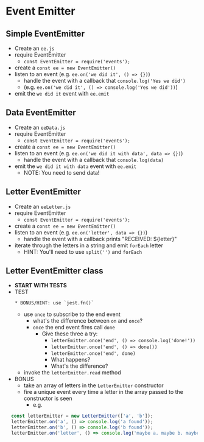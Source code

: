# Event Emitter

## Simple EventEmitter

* Create an `ee.js`
* require EventEmitter
  * `const EventEmitter = require('events');`
* create a `const ee = new EventEmitter()`
* listen to an event (e.g. `ee.on('we did it', () => {})`)
  * handle the event with a callback that `console.log('Yes we did')`
  * (e.g. `ee.on('we did it', () => console.log('Yes we did'))`)
* emit the `we did it` event with `ee.emit`

## Data EventEmitter

* Create an `eeData.js`
* require EventEmitter
  * `const EventEmitter = require('events');`
* create a `const ee = new EventEmitter()`
* listen to an event (e.g. `ee.on('we did it with data', data => {})`)
  * handle the event with a callback that `console.log(data)`
* emit the `we did it with data` event with `ee.emit`
  * NOTE: You need to send data!

## Letter EventEmitter

* Create an `eeLetter.js`
* require EventEmitter
  * `const EventEmitter = require('events');`
* create a `const ee = new EventEmitter()`
* listen to an event (e.g. `ee.on('letter', data => {})`)
  * handle the event with a callback prints "RECEIVED: ${letter}"
* iterate through the letters in a string and emit `forEach` letter
  * HINT: You'll need to use `split('')` and `forEach`

## Letter EventEmitter class

<!-- * Create a `LetterEmitter` class in `LetterEmitter.js` -->
  <!-- * `LetterEmitter` should `extends` `EventEmitter` -->
<!-- * Write a `read(str)` method that takes a string -->
  <!-- * read should `split` the string into letters -->
  <!-- * `forEach` letter it should emit an event
    * the event should include the data `{ letter: 'b', offset: 20 }`
  * once it is done it should emit an "end" event -->
  * **START WITH TESTS**
* TEST
  <!-- * create a new `LetterEmitter` `beforeEach` test -->
  <!-- * `it` splits a string and emits an event for each letter -->
    <!-- * use `on` to subscribe to letter events -->
    <!-- * count the number of times the `on` callback is called -->
      * BONUS/HINT: use `jest.fn()`
    * use `once` to subscribe to the end event
      * what's the difference between `on` and `once`?
      * `once` the end event fires call `done`
        * Give these three a try:
          * `letterEmitter.once('end', () => console.log('done!'))`
          * `letterEmitter.once('end', () => done())`
          * `letterEmitter.once('end', done)`
          * What happens?
          * What's the difference?
    * invoke the `letterEmitter.read` method
* BONUS
  * take an array of letters in the `LetterEmitter` constructor
  * fire a unique event every time a letter in the array passed to the constructor is seen
    * e.g.
```js
  const letterEmitter = new LetterEmitter(['a', 'b']);
  letterEmitter.on('a', () => console.log('a found'));
  letterEmitter.on('b', () => console.log('b found'));
  letterEmitter.on('letter', () => console.log('maybe a. maybe b. maybe something else'));
```
